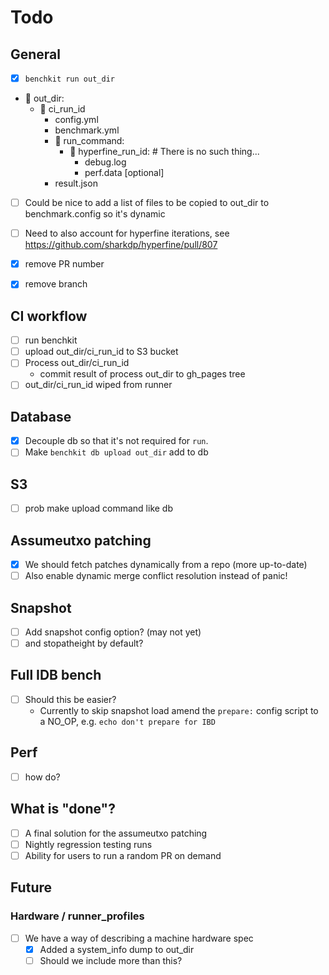 # Todo

## General

- [x] `benchkit run out_dir`
-  out_dir:
    -  ci_run_id
        - config.yml
        - benchmark.yml
        -  run_command:
            -  hyperfine_run_id: # There is no such thing...
                - debug.log
                - perf.data [optional]
        - result.json

- [ ] Could be nice to add a list of files to be copied to out_dir to benchmark.config so it's dynamic
- [ ] Need to also account for hyperfine iterations, see https://github.com/sharkdp/hyperfine/pull/807
- [x] remove PR number
- [x] remove branch


## CI workflow
- [ ] run benchkit
- [ ] upload out_dir/ci_run_id to S3 bucket
- [ ] Process out_dir/ci_run_id
    - commit result of process out_dir to gh_pages tree
- [ ] out_dir/ci_run_id wiped from runner

## Database
- [x] Decouple db so that it's not required for `run`.
- [ ] Make `benchkit db upload out_dir` add to db

## S3
- [ ] prob make upload command like db

## Assumeutxo patching
- [x] We should fetch patches dynamically from a repo (more up-to-date)
- [ ] Also enable dynamic merge conflict resolution instead of panic!

## Snapshot
- [ ] Add snapshot config option? (may not yet)
- [ ] and stopatheight by default?

## Full IDB bench
- [ ] Should this be easier?
    - Currently to skip snapshot load amend the `prepare:` config script to a NO_OP, e.g. `echo don't prepare for IBD`

## Perf
- [ ] how do?

## What is "done"?
- [ ] A final solution for the assumeutxo patching
- [ ] Nightly regression testing runs
- [ ] Ability for users to run a random PR on demand

## Future
### Hardware / runner_profiles
- [ ] We have a way of describing a machine hardware spec
    - [x] Added a system_info dump to out_dir
    - [ ] Should we include more than this?
